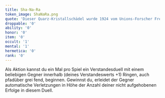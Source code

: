 ```yaml
---
title: Sha-Na-Ra
token_image: ShaNaRa.png
quote: 'Dieser Quarz-Kristallschädel wurde 1924 vom Unions-Forscher Frederick Albert Mitchell-Hedges in den Ruinen eines Mayatempels entdeckt. Als Wächter der heiligen Flamme diente er vor über 3 600 Jahren.'
droppable: '0'
ability: '0'
honor: '0'
item: '0'
occult: '1'
mental: '1'
hermetica: '0'
rank: '0'
---
```


Als Aktion kannst du ein Mal pro Spiel ein Verstandesduell mit einem beliebigen Gegner innerhalb (deines Verstandeswerts +1) Ringen, auch pfadüber grei fend, beginnen. Gewinnst du, erleidet der Gegner automatische Verletzungen in Höhe der Anzahl deiner nicht aufgehobenen Erfolge in diesem Duell.
